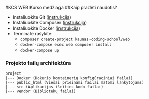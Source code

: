 #KCS WEB Kurso medžiaga
##Kaip pradėti naudotis?
* Instaliuokite Git ([instrukcija](https://git-scm.com/downloads))
* Instaliuokite Composer ([instrukcija](https://getcomposer.org/doc/00-intro.md))
* Instaliuokite Docker ([instrukcija](https://docs.docker.com/install/))
* Terminale rašykite: 
  * `composer create-project kaunas-coding-school/web`
  * `docker-compose exec web composer install`
  * `docker-compose up` 

### Projekto failų architektūra
```
project
|--- Docker (Dokerio komteinerių konfigūraciniai failai)
|--- public_html (Viešai prieinami failai matomi lankytojams)
|--- src (Aplikacijos išeities kodo failai)
|--- vendor (Bibliotekų failai)
```